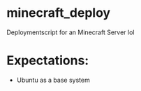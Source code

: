 # minecraft_deploy
Deploymentscript for an Minecraft Server lol

# Expectations:
- Ubuntu as a base system